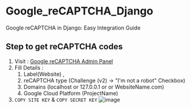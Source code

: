 # Google_reCAPTCHA_Django
Google reCAPTCHA in Django: Easy Integration Guide

## Step to get reCAPTCHA codes

1. Visit : [Google reCAPTCHA Admin Panel](https://www.google.com/recaptcha/admin/create)
2. Fill Details :
     1. Label(Website) ,
     2. reCAPTCHA type (Challenge (v2) -> "I'm not a robot" Checkbox)
     3. Domains (localhost or 127.0.0.1 or <serverip> or WebsiteName.com)
     4. Google Cloud Platform (ProjectName)
3. ```COPY SITE KEY``` & ```COPY SECRET KEY```
   ![image](https://github.com/user-attachments/assets/0f59eda0-d671-4585-bcce-c2863a58a36b) 
